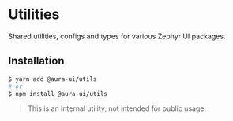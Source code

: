 # Utilities

Shared utilities, configs and types for various Zephyr UI packages.

## Installation

```sh
$ yarn add @aura-ui/utils
# or
$ npm install @aura-ui/utils
```

> This is an internal utility, not intended for public usage.
